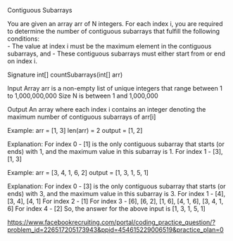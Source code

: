 Contiguous Subarrays

You are given an array arr of N integers. For each index i, you are required to determine the number of contiguous subarrays 
that fulfill the following conditions:  
    - The value at index i must be the maximum element in the contiguous subarrays, and 
    - These contiguous subarrays must either start from or end on index i.

Signature
  int[] countSubarrays(int[] arr)

Input
  Array arr is a non-empty list of unique integers that range between 1 to 1,000,000,000
  Size N is between 1 and 1,000,000

Output
  An array where each index i contains an integer denoting the maximum number of contiguous subarrays of arr[i]

Example:
  arr = [1, 3]  len(arr) = 2
  output = [1, 2]

Explanation:
  For index 0 - [1] is the only contiguous subarray that starts (or ends) with 1, and the maximum value in this subarray is 1.
  For index 1 - [3], [1, 3] 

Example:
  arr = [3, 4, 1, 6, 2]
  output = [1, 3, 1, 5, 1]

Explanation:
  For index 0 - [3] is the only contiguous subarray that starts (or ends) with 3, and the maximum value in this subarray is 3.
  For index 1 - [4], [3, 4], [4, 1]
  For index 2 - [1]
  For index 3 - [6], [6, 2], [1, 6], [4, 1, 6], [3, 4, 1, 6]
  For index 4 - [2]
  So, the answer for the above input is [1, 3, 1, 5, 1]


https://www.facebookrecruiting.com/portal/coding_practice_question/?problem_id=226517205173943&ppid=454615229006519&practice_plan=0